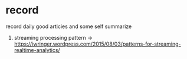 # record
record daily good articies and some self summarize

1. streaming processing pattern -> https://iwringer.wordpress.com/2015/08/03/patterns-for-streaming-realtime-analytics/
